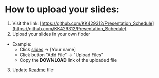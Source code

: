 # How to upload your slides:
1. Visit the link: [https://github.com/KK429312/Presentation_Schedule](https://github.com/KK429312/Presentation_Schedule)
2. Upload your slides in your own floder
  - Example:
    - Click [slides](https://github.com/KK429312/Presentation_Schedule/tree/main/slides) -> [Your name]
    - Click button "Add File" -> "Upload Files"
    - Copy the **DOWNLOAD** link of the uploaded file
3. Update [Readme](https://github.com/KK429312/Presentation_Schedule/blob/main/README.md) file 
